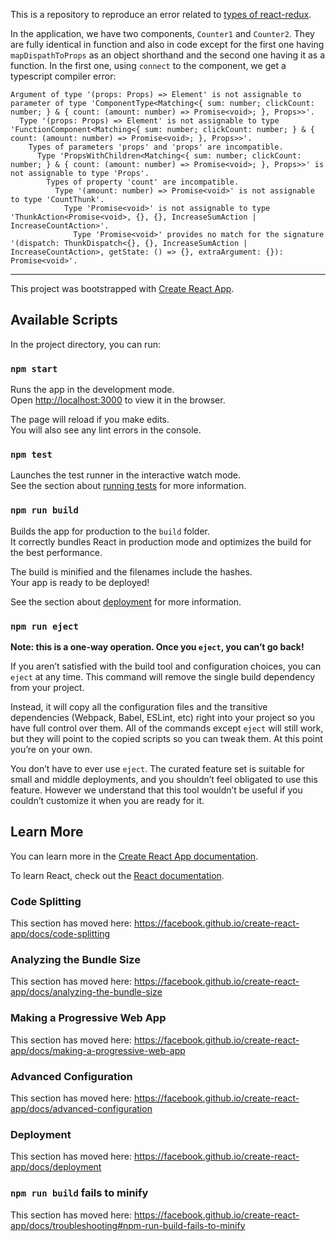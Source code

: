 This is a repository to reproduce an error related to [types of react-redux](https://github.com/DefinitelyTyped/DefinitelyTyped/tree/master/types/react-redux).

In the application, we have two components, `Counter1` and `Counter2`. They are fully identical
in function and also in code except for the first one having `mapDispathToProps` as an object shorthand and the second one having it as a function. In the first one, using `connect` to the
component, we get a typescript compiler error:

```
Argument of type '(props: Props) => Element' is not assignable to parameter of type 'ComponentType<Matching<{ sum: number; clickCount: number; } & { count: (amount: number) => Promise<void>; }, Props>>'.
  Type '(props: Props) => Element' is not assignable to type 'FunctionComponent<Matching<{ sum: number; clickCount: number; } & { count: (amount: number) => Promise<void>; }, Props>>'.
    Types of parameters 'props' and 'props' are incompatible.
      Type 'PropsWithChildren<Matching<{ sum: number; clickCount: number; } & { count: (amount: number) => Promise<void>; }, Props>>' is not assignable to type 'Props'.
        Types of property 'count' are incompatible.
          Type '(amount: number) => Promise<void>' is not assignable to type 'CountThunk'.
            Type 'Promise<void>' is not assignable to type 'ThunkAction<Promise<void>, {}, {}, IncreaseSumAction | IncreaseCountAction>'.
              Type 'Promise<void>' provides no match for the signature '(dispatch: ThunkDispatch<{}, {}, IncreaseSumAction | IncreaseCountAction>, getState: () => {}, extraArgument: {}): Promise<void>'.
```

---

This project was bootstrapped with [Create React App](https://github.com/facebook/create-react-app).

## Available Scripts

In the project directory, you can run:

### `npm start`

Runs the app in the development mode.<br>
Open [http://localhost:3000](http://localhost:3000) to view it in the browser.

The page will reload if you make edits.<br>
You will also see any lint errors in the console.

### `npm test`

Launches the test runner in the interactive watch mode.<br>
See the section about [running tests](https://facebook.github.io/create-react-app/docs/running-tests) for more information.

### `npm run build`

Builds the app for production to the `build` folder.<br>
It correctly bundles React in production mode and optimizes the build for the best performance.

The build is minified and the filenames include the hashes.<br>
Your app is ready to be deployed!

See the section about [deployment](https://facebook.github.io/create-react-app/docs/deployment) for more information.

### `npm run eject`

**Note: this is a one-way operation. Once you `eject`, you can’t go back!**

If you aren’t satisfied with the build tool and configuration choices, you can `eject` at any time. This command will remove the single build dependency from your project.

Instead, it will copy all the configuration files and the transitive dependencies (Webpack, Babel, ESLint, etc) right into your project so you have full control over them. All of the commands except `eject` will still work, but they will point to the copied scripts so you can tweak them. At this point you’re on your own.

You don’t have to ever use `eject`. The curated feature set is suitable for small and middle deployments, and you shouldn’t feel obligated to use this feature. However we understand that this tool wouldn’t be useful if you couldn’t customize it when you are ready for it.

## Learn More

You can learn more in the [Create React App documentation](https://facebook.github.io/create-react-app/docs/getting-started).

To learn React, check out the [React documentation](https://reactjs.org/).

### Code Splitting

This section has moved here: https://facebook.github.io/create-react-app/docs/code-splitting

### Analyzing the Bundle Size

This section has moved here: https://facebook.github.io/create-react-app/docs/analyzing-the-bundle-size

### Making a Progressive Web App

This section has moved here: https://facebook.github.io/create-react-app/docs/making-a-progressive-web-app

### Advanced Configuration

This section has moved here: https://facebook.github.io/create-react-app/docs/advanced-configuration

### Deployment

This section has moved here: https://facebook.github.io/create-react-app/docs/deployment

### `npm run build` fails to minify

This section has moved here: https://facebook.github.io/create-react-app/docs/troubleshooting#npm-run-build-fails-to-minify
